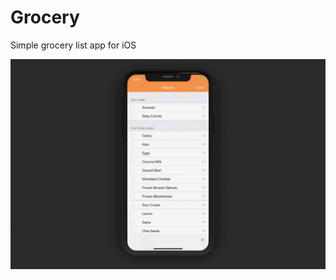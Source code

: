 # Grocery
Simple grocery list app for iOS

![](https://raw.githubusercontent.com/Jianan-Li/Grocery/master/grocery.gif)
